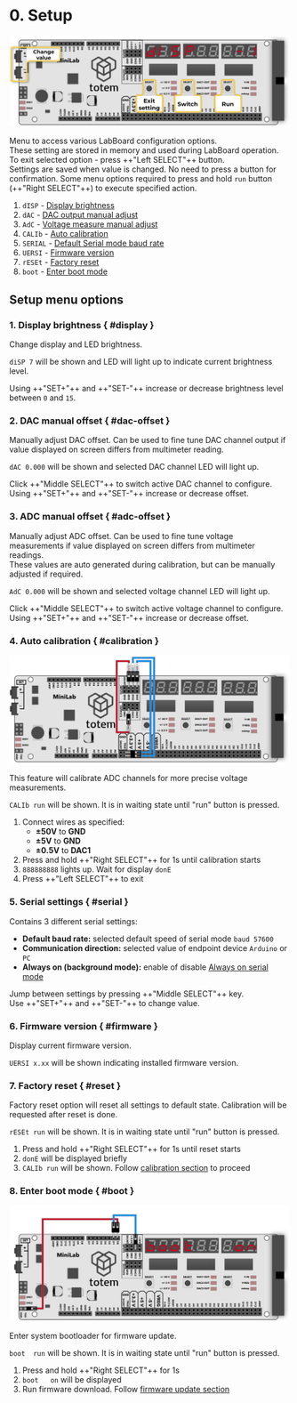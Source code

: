 # 0. Setup

![Mini Lab LabBoard menu display](../../assets/images/mini-lab/labboard-menu-display.png)

Menu to access various LabBoard configuration options.  
These setting are stored in memory and used during LabBoard operation.  
To exit selected option - press ++"Left SELECT"++ button.  
Settings are saved when value is changed. No need to press a button for confirmation. Some menu options required to press and hold `run` button (++"Right SELECT"++) to execute specified action.

1. `dISP` - [Display brightness](#display)
1. `dAC` - [DAC output manual adjust](#dac-offset)
1. `AdC` - [Voltage measure manual adjust](#adc-offset)
1. `CALIb` - [Auto calibration](#calibration)
1. `SERIAL` - [Default Serial mode baud rate](#serial)
1. `UERSI` - [Firmware version](#firmware)
1. `rESEt` - [Factory reset](#reset)
1. `boot` - [Enter boot mode](#boot)

## Setup menu options

### 1. Display brightness { #display }

Change display and LED brightness.  

`diSP 7` will be shown and LED will light up to indicate current brightness level.  

Using ++"SET\+"++ and ++"SET\-"++ increase or decrease brightness level between `0` and `15`.  

### 2. DAC manual offset { #dac-offset }

Manually adjust DAC offset. Can be used to fine tune DAC channel output if value displayed on screen differs from multimeter reading.  

`dAC 0.000` will be shown and selected DAC channel LED will light up.  

Click ++"Middle SELECT"++ to switch active DAC channel to configure.  
Using ++"SET\+"++ and ++"SET\-"++ increase or decrease offset.  

### 3. ADC manual offset { #adc-offset }

Manually adjust ADC offset. Can be used to fine tune voltage measurements if value displayed on screen differs from multimeter readings.  
These values are auto generated during calibration, but can be manually adjusted if required.  

`AdC 0.000` will be shown and selected voltage channel LED will light up.  

Click ++"Middle SELECT"++ to switch active voltage channel to configure.  
Using ++"SET\+"++ and ++"SET\-"++ increase or decrease offset.  

### 4. Auto calibration { #calibration }

![Mini Lab LabBoard calibration wiring](../../assets/images/mini-lab/labboard-calibration-wiring.png)

This feature will calibrate ADC channels for more precise voltage measurements.  

`CALIb run` will be shown. It is in  waiting state until "run" button is pressed.

1. Connect wires as specified:
    - **±50V** to **GND**
    - **±5V** to **GND**
    - **±0.5V** to **DAC1**
1. Press and hold ++"Right SELECT"++ for 1s until calibration starts
1. `888888888` lights up. Wait for display `donE`
1. Press ++"Left SELECT"++ to exit

### 5. Serial settings { #serial }

Contains 3 different serial settings:

- **Default baud rate:** selected default speed of serial mode `baud 57600`
- **Communication direction:** selected value of endpoint device `Arduino` or `PC`
- **Always on (background mode):** enable of disable [Always on serial mode](serial-monitor.md#always-on-background-mode)

Jump between settings by pressing ++"Middle SELECT"++ key.  
Use ++"SET\+"++ and ++"SET\-"++ to change value.  

### 6. Firmware version { #firmware }

Display current firmware version.  

`UERSI x.xx` will be shown indicating installed firmware version.

### 7. Factory reset { #reset }

Factory reset option will reset all settings to default state. Calibration will be requested after reset is done.  

`rESEt run` will be shown. It is in waiting state until "run" button is pressed.

1. Press and hold ++"Right SELECT"++ for 1s until reset starts
1. `donE` will be displayed briefly
1. `CALIb run` will be shown. Follow [calibration section](#calibration) to proceed

### 8. Enter boot mode { #boot }

![Mini Lab LabBoard boot wiring](../../assets/images/mini-lab/labboard-boot-wiring.png)

Enter system bootloader for firmware update.

`boot  run` will be shown. It is in waiting state until "run" button is pressed.

1. Press and hold ++"Right SELECT"++ for 1s
1. `boot   on` will be displayed
1. Run firmware download. Follow [firmware update section](../firmware-update.md)
